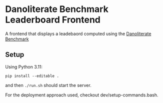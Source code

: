 # Danoliterate Benchmark Leaderboard Frontend

A frontend that displays a leadebaord computed using the [Danoliterate Benchmark](https://github.com/sorenmulli/danoliterate/)

## Setup
Using Python 3.11:
```
pip install --editable .
```
and then `./run.sh` should start the server.

For the deployment approach used, checkout dev/setup-commands.bash.
